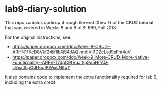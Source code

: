 # lab9-diary-solution


This repo contains code up through the end (Step 9) of the CRUD tutorial that was covered in Weeks 8 and 9 of SI 669, Fall 2018.

For the original instructions, see: 

* https://paper.dropbox.com/doc/Week-8-CRUD--ARHN17KcD8Vkf24ih1lbQS4JAQ-sndIVll1DZcLad9sFm4uV
* https://paper.dropbox.com/doc/Week-9-More-CRUD-More-Native-Functionality--AREVF17dpC9fVuJrhp9o5HlfAQ-LVez4bpOdHogIKWmcN8g7

It also contains code to implement the extra functionality required for lab 9, including the extra credit.
